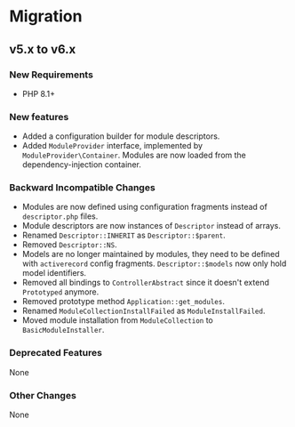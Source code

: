 # Migration

## v5.x to v6.x

### New Requirements

- PHP 8.1+

### New features

- Added a configuration builder for module descriptors.
- Added `ModuleProvider` interface, implemented by `ModuleProvider\Container`. Modules are now loaded from the dependency-injection container.

### Backward Incompatible Changes

- Modules are now defined using configuration fragments instead of `descriptor.php` files.
- Module descriptors are now instances of `Descriptor` instead of arrays.
- Renamed `Descriptor::INHERIT` as `Descriptor::$parent`.
- Removed `Descriptor::NS`.
- Models are no longer maintained by modules, they need to be defined with `activerecord` config
  fragments. `Descriptor::$models` now only hold model identifiers.
- Removed all bindings to `ControllerAbstract` since it doesn't extend `Prototyped` anymore.
- Removed prototype method `Application::get_modules`.
- Renamed `ModuleCollectionInstallFailed` as `ModuleInstallFailed`.
- Moved module installation from `ModuleCollection` to `BasicModuleInstaller`.

### Deprecated Features

None

### Other Changes

None
